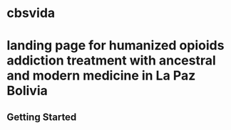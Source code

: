 
# cbsvida
landing page for humanized opioids addiction treatment with ancestral and modern medicine in La Paz Bolivia
=======


## Getting Started